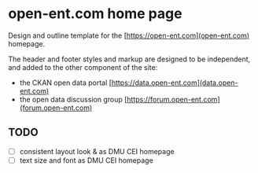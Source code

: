 # open-ent.com home page

Design and outline template for the [https://open-ent.com](open-ent.com) homepage.

The header and footer styles and markup are designed to be independent, and added to the other component of the site:

- the CKAN open data portal [https://data.open-ent.com](data.open-ent.com)
- the open data discussion group [https://forum.open-ent.com](forum.open-ent.com)

## TODO

- [ ] consistent layout look & as DMU CEI homepage
- [ ] text size and font as DMU CEI homepage